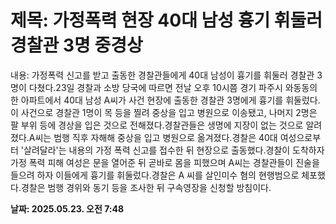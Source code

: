 # **제목: 가정폭력 현장 40대 남성 흉기 휘둘러 경찰관 3명 중경상**

  내용: 가정폭력 신고를 받고 출동한 경찰관들에게 40대 남성이 흉기를 휘둘러 경찰관 3명이 다쳤다.23일 경찰과 소방 당국에 따르면 전날 오후 10시쯤 경기 파주시 와동동의 한 아파트에서 40대 남성 A씨가 사건 현장에 출동한 경찰관 3명에게 흉기를 휘둘렀다.이 사건으로 경찰관 1명이 목 등을 찔려 중상을 입고 병원으로 이송됐고, 나머지 2명은 팔 부위 등에 경상을 입은 것으로 전해졌다.경찰관들은 생명에 지장이 없는 것으로 알려졌다.A씨는 범행 직후 자해해 중상을 입고 병원으로 옮겨졌다.경찰은 40대 여성으로부터 '살려달라'는 내용의 가정 폭력 신고를 접수한 뒤 현장으로 출동했다.경찰이 도착하자 가정 폭력 피해 여성은 문을 열어준 뒤 곧바로 몸을 피했으며 A씨는 경찰관들이 진술을 들으려 하자 이들에게 흉기를 휘둘렀다.경찰은 A 씨를 살인미수 혐의 현행범으로 체포했다.경찰은 범행 경위와 동기 등을 조사한 뒤 구속영장을 신청할 방침이다.

  **날짜: 2025.05.23. 오전 7:48**